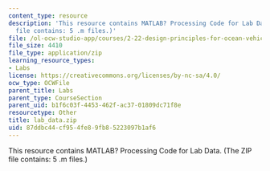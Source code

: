 ```yaml
---
content_type: resource
description: 'This resource contains MATLAB? Processing Code for Lab Data. (The ZIP
  file contains: 5 .m files.)'
file: /ol-ocw-studio-app/courses/2-22-design-principles-for-ocean-vehicles-13-42-spring-2005/87ddbc44cf954fe89fb85223097b1af6_lab_data.zip
file_size: 4410
file_type: application/zip
learning_resource_types:
- Labs
license: https://creativecommons.org/licenses/by-nc-sa/4.0/
ocw_type: OCWFile
parent_title: Labs
parent_type: CourseSection
parent_uid: b1f6c03f-4453-462f-ac37-01809dc71f8e
resourcetype: Other
title: lab_data.zip
uid: 87ddbc44-cf95-4fe8-9fb8-5223097b1af6
---
```

This resource contains MATLAB? Processing Code for Lab Data. (The ZIP file contains: 5 .m files.)